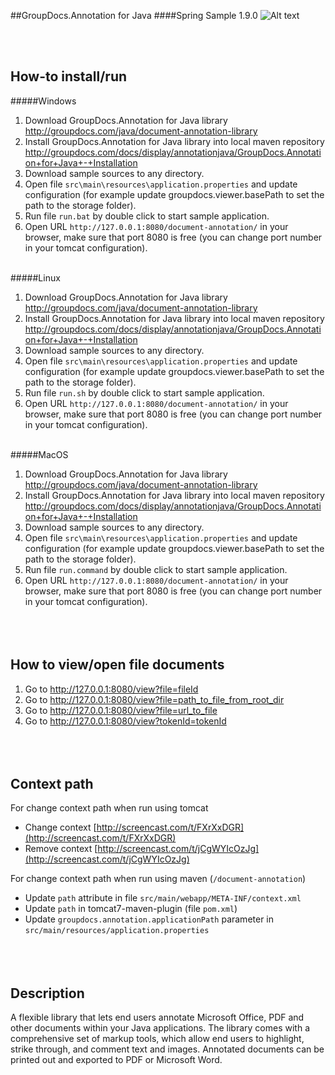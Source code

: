 ##GroupDocs.Annotation for Java
####Spring Sample 1.9.0
![Alt text](https://media.licdn.com/media/p/7/005/059/258/39b2da3.png "Optional title")

<br/><br/>

How-to install/run
------

#####Windows
1. Download GroupDocs.Annotation for Java library http://groupdocs.com/java/document-annotation-library
2. Install GroupDocs.Annotation for Java library into local maven repository http://groupdocs.com/docs/display/annotationjava/GroupDocs.Annotation+for+Java+-+Installation
3. Download sample sources to any directory.
4. Open file `src\main\resources\application.properties` and update configuration (for example update groupdocs.viewer.basePath to set the path to the storage folder).
5. Run file `run.bat` by double click to start sample application.
6. Open URL `http://127.0.0.1:8080/document-annotation/` in your browser, make sure that port 8080 is free (you can change port number in your tomcat configuration).
<br/><br/>

#####Linux
1. Download GroupDocs.Annotation for Java library http://groupdocs.com/java/document-annotation-library
2. Install GroupDocs.Annotation for Java library into local maven repository http://groupdocs.com/docs/display/annotationjava/GroupDocs.Annotation+for+Java+-+Installation
3. Download sample sources to any directory.
4. Open file `src\main\resources\application.properties` and update configuration (for example update groupdocs.viewer.basePath to set the path to the storage folder).
5. Run file `run.sh` by double click to start sample application.
6. Open URL `http://127.0.0.1:8080/document-annotation/` in your browser, make sure that port 8080 is free (you can change port number in your tomcat configuration).
<br/><br/>

#####MacOS
1. Download GroupDocs.Annotation for Java library http://groupdocs.com/java/document-annotation-library
2. Install GroupDocs.Annotation for Java library into local maven repository http://groupdocs.com/docs/display/annotationjava/GroupDocs.Annotation+for+Java+-+Installation
3. Download sample sources to any directory.
4. Open file `src\main\resources\application.properties` and update configuration (for example update groupdocs.viewer.basePath to set the path to the storage folder).
5. Run file `run.command` by double click to start sample application.
6. Open URL `http://127.0.0.1:8080/document-annotation/` in your browser, make sure that port 8080 is free (you can change port number in your tomcat configuration).
<br/><br/><br/><br/>

How to view/open file documents
-------------------------------
1. Go to http://127.0.0.1:8080/view?file=fileId
2. Go to http://127.0.0.1:8080/view?file=path_to_file_from_root_dir
3. Go to http://127.0.0.1:8080/view?file=url_to_file
4. Go to http://127.0.0.1:8080/view?tokenId=tokenId
<br/><br/><br/><br/>

Context path
-------------------------------
For change context path when run using tomcat
* Change context [http://screencast.com/t/FXrXxDGR](http://screencast.com/t/FXrXxDGR)
* Remove context [http://screencast.com/t/jCgWYIcOzJg](http://screencast.com/t/jCgWYIcOzJg)

For change context path when run using maven (`/document-annotation`)
* Update `path` attribute in file `src/main/webapp/META-INF/context.xml`
* Update `path` in tomcat7-maven-plugin (file `pom.xml`)
* Update `groupdocs.annotation.applicationPath` parameter in `src/main/resources/application.properties`
<br/><br/><br/><br/>

Description
---------------
A flexible library that lets end users annotate Microsoft Office, PDF and other documents within your Java applications. The library comes with a comprehensive set of markup tools, which allow end users to highlight, strike through, and comment text and images. Annotated documents can be printed out and exported to PDF or Microsoft Word.
